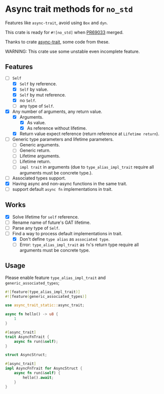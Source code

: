 # Async trait methods for `no_std`

Features like `async-trait`, avoid using `Box` and `dyn`.

This crate is ready for `#![no_std]` when [PR69033](https://github.com/rust-lang/rust/pull/69033) merged.

Thanks to crate [async-trait](https://github.com/dtolnay/async-trait), some code from these.

WARNING: This crate use some unstable even incomplete feature.

## Features

- [ ] `Self`
  - [X] `Self` by reference.
  - [X] `Self` by value.
  - [X] `Self` by mut reference.
  - [X] no `Self`.
  - [ ] any type of `Self`.
- [X] Any number of arguments, any return value.
  - [X] Arguments.
    - [X] As value.
    - [X] As reference without lifetime.
  - [X] Return value expect reference (return reference at `Lifetime return`).
- [ ] Generic type parameters and lifetime parameters.
  - [ ] Generic arguments.
  - [ ] Generic return.
  - [ ] Lifetime arguments.
  - [ ] Lifetime return.
  - [ ] `impl trait` in arguments (due to `type_alias_impl_trait` require all arguments must be concrete type.).
- [ ] Associated types support.
- [X] Having async and non-async functions in the same trait.
- [ ] support default `async fn` implementations in trait.

## Works

- [X] Solve lifetime for `self` reference.
- [ ] Rename name of future's GAT lifetime.
- [ ] Parse any type of `Self`.
- [ ] Find a way to process default implementations in trait.
  - [X] Don't define `type alias` as `associated type`.
  - [ ] Error: `type_alias_impl_trait` as `fn`'s return type require all arguments must be concrete type.

## Usage

Please enable feature `type_alias_impl_trait` and `generic_associated_types`;

```rust
#![feature(type_alias_impl_trait)]
#![feature(generic_associated_types)]

use async_trait_static::async_trait;

async fn hello() -> u8 {
    1
}

#[async_trait]
trait AsyncFnTrait {
    async fn run(&self);
}

struct AsyncStruct;

#[async_trait]
impl AsyncFnTrait for AsyncStruct {
    async fn run(&self) {
        hello().await;
    }
}

```

